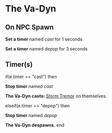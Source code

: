 # The Va-Dyn
## On NPC Spawn

**Set a timer** named *cast* for 1 seconds

**Set a timer** named *depop* for 3 seconds
## Timer(s)

if(e.timer == "cast") then


**Stop timer** named *cast*


**The Va-Dyn casts:** [Storm Tremor](/spell/2816) on themselves.

elseif(e.timer == "depop") then


**Stop timer** named *depop*


**The Va-Dyn despawns.**
end
